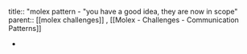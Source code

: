title:: "molex pattern - "you have a good idea, they are now in scope"
parent:: [[molex challenges]] , [[Molex - Challenges - Communication Patterns]]

-